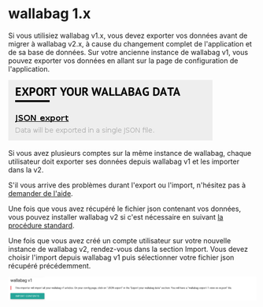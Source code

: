 # wallabag 1.x

Si vous utilisiez wallabag v1.x, vous devez exporter vos données avant
de migrer à wallabag v2.x, à cause du changement complet de
l'application et de sa base de données. Sur votre ancienne instance de
wallabag v1, vous pouvez exporter vos données en allant sur la page de
configuration de l'application.

![Export depuis wallabag v1](../../../img/user/export_v1.png)

Si vous avez plusieurs comptes sur la même instance de wallabag, chaque
utilisateur doit exporter ses données depuis wallabag v1 et les importer
dans la v2.

S'il vous arrive des problèmes durant l'export ou l'import, n'hésitez
pas à [demander de l'aide](http://gitter.im/wallabag/wallabag).

Une fois que vous avez récupéré le fichier json contenant vos données,
vous pouvez installer wallabag v2 si c'est nécessaire en suivant [la
procédure
standard](https://doc.wallabag.org/fr/admin/installation/readme.html).

Une fois que vous avez créé un compte utilisateur sur votre nouvelle
instance de wallabag v2, rendez-vous dans la section Import. Vous devez
choisir l'import depuis wallabag v1 puis sélectionner votre fichier json
récupéré précédemment.

![Import depuis wallabag v1](../../../img/user/import_wallabagv1.png)
